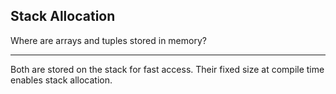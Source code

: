 ## Stack Allocation

Where are arrays and tuples stored in memory?

---

Both are stored on the stack for fast access. Their fixed size at compile time enables stack allocation.

